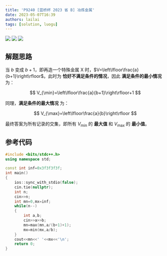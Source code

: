 ```yaml
---
title: 'P9240 [蓝桥杯 2023 省 B] 冶炼金属'
date: 2023-05-07T16:39
authors: lailai
tags: [solution, luogu]
---
```


[![](https://img.shields.io/badge/Luogu-P9240-blue?style=for-the-badge&logo=codeforces)](https://www.luogu.com.cn/problem/P9240)
[![](https://img.shields.io/badge/Luogu-Solution-blue?style=for-the-badge&logo=markdown)](https://www.luogu.com.cn/article/y4fsrism)
[![](https://img.shields.io/badge/Blog-Solution-blue?style=for-the-badge&logo=markdown)](https://lailai.one/blog/solution/P9240)

<!-- truncate -->

## 解题思路

当 $b$ 变成 $b+1$，即再造一个特殊金属 X 时，$V=\left\lfloor\frac{a}{b+1}\right\rfloor$。此时为 **恰好不满足条件的情况**，因此 **满足条件的最小情况** 为：

$$
V_{\min}=\left\lfloor\frac{a}{b+1}\right\rfloor+1
$$

同理，**满足条件的最大情况** 为：

$$
V_{\max}=\left\lfloor\frac{a}{b}\right\rfloor
$$

最终答案为所有记录的交集，即所有 $V_{\min}$ 的 **最大值** 和 $V_{\max}$ 的 **最小值**。

## 参考代码

```cpp
#include <bits/stdc++.h>
using namespace std;

const int inf=0x3f3f3f3f;
int main()
{
	ios::sync_with_stdio(false);
	cin.tie(nullptr);
	int n;
	cin>>n;
	int mn=0,mx=inf;
	while(n--)
	{
		int a,b;
		cin>>a>>b;
		mn=max(mn,a/(b+1)+1);
		mx=min(mx,a/b);
	}
	cout<<mn<<' '<<mx<<'\n';
	return 0;
}
```
